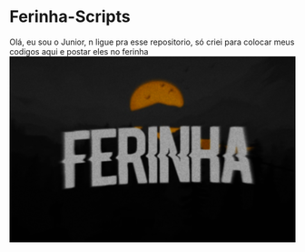 # Ferinha-Scripts

<div>
  Olá, eu sou o Junior, n ligue pra esse repositorio, só criei para colocar meus codigos aqui e postar eles no ferinha  
</div>

<a href="https://discord.gg/xx5yeRVN">
<img src='./bannerfera.png'>
</a>
